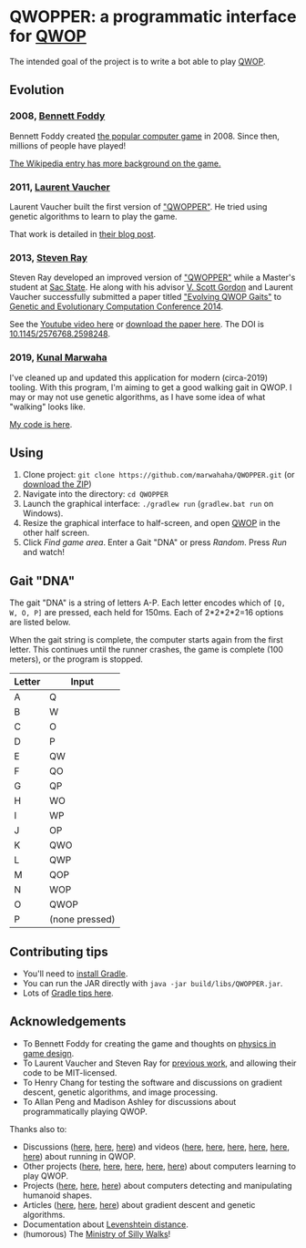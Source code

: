 # QWOPPER: a programmatic interface for [QWOP](http://www.foddy.net/Athletics.html)

The intended goal of the project is to write a bot able to play [QWOP](http://www.foddy.net/Athletics.html).

## Evolution
### 2008, [Bennett Foddy](http://foddy.net/)
Bennett Foddy created [the popular computer game](http://www.foddy.net/Athletics.html) in 2008.
Since then, millions of people have played!

[The Wikipedia entry has more background on the game.](https://en.wikipedia.org/wiki/QWOP)


### 2011, [Laurent Vaucher](https://slowfrog.blogspot.com/)
Laurent Vaucher built the first version of ["QWOPPER"](https://github.com/slowfrog/qwopper).
He tried using genetic algorithms to learn to play the game.

That work is detailed in [their blog post](http://slowfrog.blogspot.com/2011/03/genetically-engineered-qwop-part-1.html).

### 2013, [Steven Ray](https://github.com/pizzapotamus)
Steven Ray developed an improved version of ["QWOPPER"](https://github.com/pizzapotamus/Qwopper) while a Master's student at [Sac State](https://www.csus.edu/).
He along with his advisor [V. Scott Gordon](https://athena.ecs.csus.edu/~gordonvs/) and Laurent Vaucher successfully submitted a paper titled ["Evolving QWOP Gaits"](https://ai.google/research/pubs/pub42902) to [Genetic and Evolutionary Computation Conference 2014](http://www.sigevo.org/gecco-2014/).

See the [Youtube video here](https://www.youtube.com/watch?v=eWxFI3NHtT8) or [download the paper here](http://athena.ecs.csus.edu/~gordonvs/papers/QWOPgecco14.pdf). The DOI is [10.1145/2576768.2598248](http://doi.org/10.1145/2576768.2598248).

### 2019, [Kunal Marwaha](http://kunalmarwaha.com/)
I've cleaned up and updated this application for modern (circa-2019) tooling.
With this program, I'm aiming to get a good walking gait in QWOP.
I may or may not use genetic algorithms, as I have some idea of what "walking" looks like.

[My code is here](https://github.com/marwahaha/QWOPPER).

## Using
1. Clone project: `git clone https://github.com/marwahaha/QWOPPER.git` (or [download the ZIP](https://github.com/marwahaha/QWOPPER/archive/master.zip))
2. Navigate into the directory: `cd QWOPPER`
3. Launch the graphical interface: `./gradlew run` (`gradlew.bat run` on Windows).
4. Resize the graphical interface to half-screen, and open [QWOP](http://www.foddy.net/Athletics.html) in the other half screen.
5. Click *Find game area*. Enter a Gait "DNA" or press *Random*. Press *Run* and watch!

## Gait "DNA"
The gait "DNA" is a string of letters A-P. Each letter encodes which of `[Q, W, O, P]` are pressed, each held for 150ms. Each of 2\*2\*2\*2=16 options are listed below.

When the gait string is complete, the computer starts again from the first letter. This continues until the runner crashes, the game is complete (100 meters), or the program is stopped.

| Letter | Input |
| ---- | ----- |
| A | Q |
| B | W |
| C | O |
| D | P |
| E | QW |
| F | QO |
| G | QP |
| H | WO |
| I | WP |
| J | OP |
| K | QWO |
| L | QWP |
| M | QOP |
| N | WOP |
| O | QWOP |
| P | (none pressed) |

## Contributing tips
* You'll need to [install Gradle](https://gradle.org/install/).
* You can run the JAR directly with `java -jar build/libs/QWOPPER.jar`.
* Lots of [Gradle tips here](https://github.com/shekhargulati/gradle-tips).

## Acknowledgements
* To Bennett Foddy for creating the game and thoughts on [physics in game design](https://www.youtube.com/watch?v=NwPIoVW65pE).
* To Laurent Vaucher and Steven Ray for [previous work](https://storage.googleapis.com/pub-tools-public-publication-data/pdf/42902.pdf), and allowing their code to be MIT-licensed.
* To Henry Chang for testing the software and discussions on gradient descent, genetic algorithms, and image processing.
* To Allan Peng and Madison Ashley for discussions about programmatically playing QWOP.

Thanks also to:
* Discussions ([here](https://slowfrog.blogspot.com/2011/03/genetically-engineered-qwop-part-1.html#comments), [here](https://www.speedrun.com/QWOP/forum), [here](https://www.wikihow.com/Play-Qwop)) and videos ([here](https://web.archive.org/web/20130417203240/http://challengers.guinnessworldrecords.com/challenges/160-fastest-100m-run-qwop-flash-game), [here](https://www.youtube.com/watch?v=GRYHtI__lJg), [here](https://www.youtube.com/watch?v=YbYOsE7JyXs), [here](https://www.youtube.com/watch?v=hRRURUjqmG0), [here](https://www.youtube.com/watch?v=uts1GuVpvfM), [here](https://www.youtube.com/watch?v=HBFYJvq_o_4)) about running in QWOP.
* Other projects ([here](http://whsieh.github.io/qwop-ai/), [here](https://github.com/unixpickle/qwop-ai), [here](http://cs229.stanford.edu/proj2012/BrodmanVoldstad-QWOPLearning.pdf), [here](https://github.com/bpgeck/QwopStyle), [here](https://www.youtube.com/watch?v=e27TUmMkOA0)) about computers learning to play QWOP.
* Projects ([here](http://osim-rl.stanford.edu/), [here](https://github.com/Eelis/GrappleMap/blob/master/README.md), [here](https://github.com/CMU-Perceptual-Computing-Lab/openpose)) about computers detecting and manipulating humanoid shapes.
* Articles ([here](12341234123412341234123412341234244), [here](https://towardsdatascience.com/introduction-to-genetic-algorithms-including-example-code-e396e98d8bf3), [here](http://www.ai-junkie.com/ga/intro/gat1.html)) about gradient descent and genetic algorithms.
* Documentation about [Levenshtein distance](https://en.wikipedia.org/wiki/Levenshtein_distance).
* (humorous) The [Ministry of Silly Walks](https://www.youtube.com/watch?v=iV2ViNJFZC8)!
